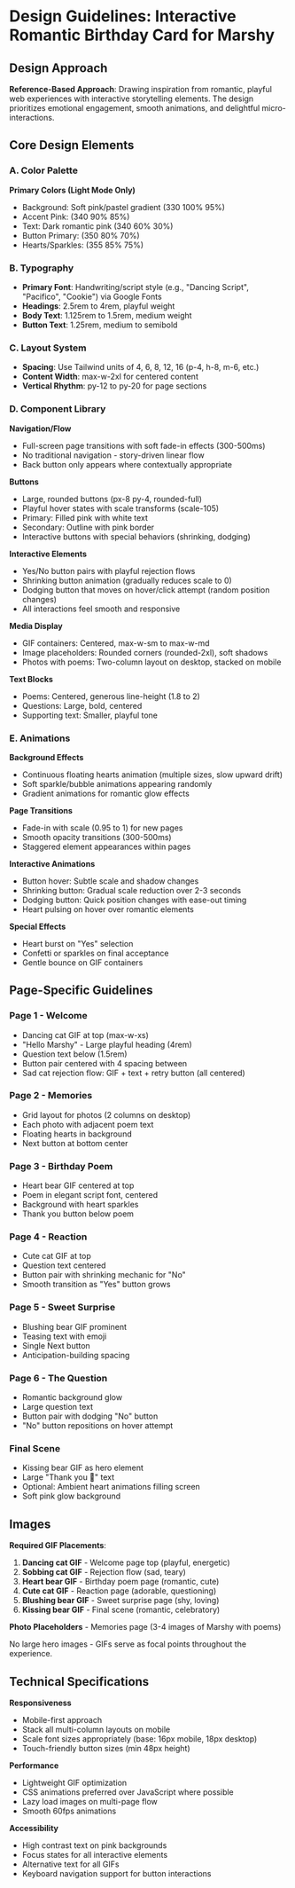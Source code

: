 # Design Guidelines: Interactive Romantic Birthday Card for Marshy

## Design Approach
**Reference-Based Approach**: Drawing inspiration from romantic, playful web experiences with interactive storytelling elements. The design prioritizes emotional engagement, smooth animations, and delightful micro-interactions.

## Core Design Elements

### A. Color Palette
**Primary Colors (Light Mode Only)**
- Background: Soft pink/pastel gradient (330 100% 95%)
- Accent Pink: (340 90% 85%)
- Text: Dark romantic pink (340 60% 30%)
- Button Primary: (350 80% 70%)
- Hearts/Sparkles: (355 85% 75%)

### B. Typography
- **Primary Font**: Handwriting/script style (e.g., "Dancing Script", "Pacifico", "Cookie") via Google Fonts
- **Headings**: 2.5rem to 4rem, playful weight
- **Body Text**: 1.125rem to 1.5rem, medium weight
- **Button Text**: 1.25rem, medium to semibold

### C. Layout System
- **Spacing**: Use Tailwind units of 4, 6, 8, 12, 16 (p-4, h-8, m-6, etc.)
- **Content Width**: max-w-2xl for centered content
- **Vertical Rhythm**: py-12 to py-20 for page sections

### D. Component Library

**Navigation/Flow**
- Full-screen page transitions with soft fade-in effects (300-500ms)
- No traditional navigation - story-driven linear flow
- Back button only appears where contextually appropriate

**Buttons**
- Large, rounded buttons (px-8 py-4, rounded-full)
- Playful hover states with scale transforms (scale-105)
- Primary: Filled pink with white text
- Secondary: Outline with pink border
- Interactive buttons with special behaviors (shrinking, dodging)

**Interactive Elements**
- Yes/No button pairs with playful rejection flows
- Shrinking button animation (gradually reduces scale to 0)
- Dodging button that moves on hover/click attempt (random position changes)
- All interactions feel smooth and responsive

**Media Display**
- GIF containers: Centered, max-w-sm to max-w-md
- Image placeholders: Rounded corners (rounded-2xl), soft shadows
- Photos with poems: Two-column layout on desktop, stacked on mobile

**Text Blocks**
- Poems: Centered, generous line-height (1.8 to 2)
- Questions: Large, bold, centered
- Supporting text: Smaller, playful tone

### E. Animations

**Background Effects**
- Continuous floating hearts animation (multiple sizes, slow upward drift)
- Soft sparkle/bubble animations appearing randomly
- Gradient animations for romantic glow effects

**Page Transitions**
- Fade-in with scale (0.95 to 1) for new pages
- Smooth opacity transitions (300-500ms)
- Staggered element appearances within pages

**Interactive Animations**
- Button hover: Subtle scale and shadow changes
- Shrinking button: Gradual scale reduction over 2-3 seconds
- Dodging button: Quick position changes with ease-out timing
- Heart pulsing on hover over romantic elements

**Special Effects**
- Heart burst on "Yes" selection
- Confetti or sparkles on final acceptance
- Gentle bounce on GIF containers

## Page-Specific Guidelines

### Page 1 - Welcome
- Dancing cat GIF at top (max-w-xs)
- "Hello Marshy" - Large playful heading (4rem)
- Question text below (1.5rem)
- Button pair centered with 4 spacing between
- Sad cat rejection flow: GIF + text + retry button (all centered)

### Page 2 - Memories
- Grid layout for photos (2 columns on desktop)
- Each photo with adjacent poem text
- Floating hearts in background
- Next button at bottom center

### Page 3 - Birthday Poem
- Heart bear GIF centered at top
- Poem in elegant script font, centered
- Background with heart sparkles
- Thank you button below poem

### Page 4 - Reaction
- Cute cat GIF at top
- Question text centered
- Button pair with shrinking mechanic for "No"
- Smooth transition as "Yes" button grows

### Page 5 - Sweet Surprise
- Blushing bear GIF prominent
- Teasing text with emoji
- Single Next button
- Anticipation-building spacing

### Page 6 - The Question
- Romantic background glow
- Large question text
- Button pair with dodging "No" button
- "No" button repositions on hover attempt

### Final Scene
- Kissing bear GIF as hero element
- Large "Thank you 💖" text
- Optional: Ambient heart animations filling screen
- Soft pink glow background

## Images

**Required GIF Placements**:
1. **Dancing cat GIF** - Welcome page top (playful, energetic)
2. **Sobbing cat GIF** - Rejection flow (sad, teary)
3. **Heart bear GIF** - Birthday poem page (romantic, cute)
4. **Cute cat GIF** - Reaction page (adorable, questioning)
5. **Blushing bear GIF** - Sweet surprise page (shy, loving)
6. **Kissing bear GIF** - Final scene (romantic, celebratory)

**Photo Placeholders** - Memories page (3-4 images of Marshy with poems)

No large hero images - GIFs serve as focal points throughout the experience.

## Technical Specifications

**Responsiveness**
- Mobile-first approach
- Stack all multi-column layouts on mobile
- Scale font sizes appropriately (base: 16px mobile, 18px desktop)
- Touch-friendly button sizes (min 48px height)

**Performance**
- Lightweight GIF optimization
- CSS animations preferred over JavaScript where possible
- Lazy load images on multi-page flow
- Smooth 60fps animations

**Accessibility**
- High contrast text on pink backgrounds
- Focus states for all interactive elements
- Alternative text for all GIFs
- Keyboard navigation support for button interactions